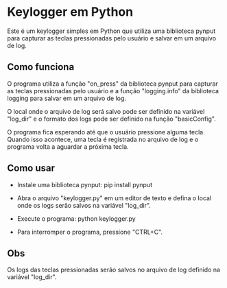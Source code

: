 # Keylogger em Python
Este é um keylogger simples em Python que utiliza uma biblioteca pynput para capturar as teclas pressionadas pelo usuário e salvar em um arquivo de log.

## Como funciona
O programa utiliza a função "on_press" da biblioteca pynput para capturar as teclas pressionadas pelo usuário e a função "logging.info" da biblioteca logging para salvar em um arquivo de log.

O local onde o arquivo de log será salvo pode ser definido na variável "log_dir" e o formato dos logs pode ser definido na função "basicConfig".

O programa fica esperando até que o usuário pressione alguma tecla. Quando isso acontece, uma tecla é registrada no arquivo de log e o programa volta a aguardar a próxima tecla.

## Como usar

- Instale uma biblioteca pynput:
pip install pynput

- Abra o arquivo "keylogger.py" em um editor de texto e defina o local onde os logs serão salvos na variável "log_dir".

- Execute o programa:
python keylogger.py

- Para interromper o programa, pressione "CTRL+C".

## Obs
Os logs das teclas pressionadas serão salvos no arquivo de log definido na variável "log_dir".
